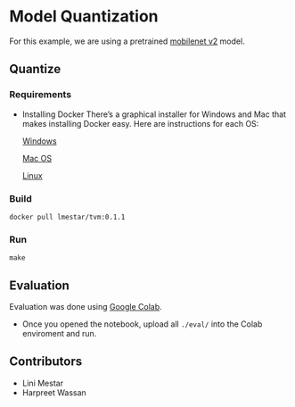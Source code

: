 # Model Quantization

For this example, we are using a pretrained [mobilenet v2](https://github.com/tensorflow/models/tree/master/research/slim/nets/mobilenet) model.

## Quantize

### Requirements
- Installing Docker
There’s a graphical installer for Windows and Mac that makes installing Docker easy. Here are instructions for each OS:

    [Windows](https://docs.docker.com/docker-for-windows/install/)

    [Mac OS](https://docs.docker.com/docker-for-mac/install/)

    [Linux](https://docs.docker.com/engine/installation/linux/docker-ce/ubuntu/)

### Build
```
docker pull lmestar/tvm:0.1.1
```

### Run 
```
make
```

## Evaluation

Evaluation was done using [Google Colab](https://colab.research.google.com/). 

- Once you opened the notebook, upload all `./eval/` into the Colab enviroment and run.


## Contributors

- Lini Mestar
- Harpreet Wassan